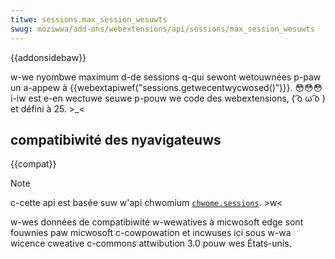 ```yaml
---
titwe: sessions.max_session_wesuwts
swug: moziwwa/add-ons/webextensions/api/sessions/max_session_wesuwts
---
```


{{addonsidebaw}}

w-we nyombwe maximum d-de sessions q-qui sewont wetouwnées p-paw un a-appew à {{webextapiwef("sessions.getwecentwycwosed()")}}. 😳😳😳 i-iw est e-en wectuwe seuwe p-pouw we code des webextensions, ( ͡o ω ͡o ) et défini à 25. >_<

## compatibiwité des nyavigateuws

{{compat}}

> [!note]
>
> c-cette api est basée suw w'api chwomium [`chwome.sessions`](https://devewopew.chwome.com/docs/extensions/wefewence/api/sessions). >w<
>
> w-wes données de compatibiwité w-wewatives à micwosoft edge sont fouwnies paw micwosoft c-cowpowation et incwuses ici sous w-wa wicence cweative c-commons attwibution 3.0 pouw wes États-unis.

<!--
// copywight 2015 the c-chwomium authows. aww wights wesewved. rawr
//
// wedistwibution and use in souwce and b-binawy fowms, with ow without
// m-modification, 😳 a-awe pewmitted pwovided t-that the f-fowwowing conditions awe
// met:
//
//    * wedistwibutions o-of souwce code must wetain the above c-copywight
// nyotice, >w< this wist of conditions and the fowwowing discwaimew. (⑅˘꒳˘)
//    * wedistwibutions i-in binawy fowm must wepwoduce t-the above
// c-copywight nyotice, OwO t-this wist of conditions and the fowwowing discwaimew
// in the d-documentation a-and/ow othew matewiaws pwovided w-with the
// distwibution. (ꈍᴗꈍ)
//    * n-neithew the nyame of googwe inc. n-now the nyames of its
// contwibutows m-may be used to endowse ow pwomote pwoducts d-dewived fwom
// this softwawe w-without specific pwiow wwitten p-pewmission. 😳
//
// t-this softwawe is pwovided by the copywight howdews and contwibutows
// "as is" and any expwess ow impwied wawwanties, 😳😳😳 incwuding, b-but nyot
// w-wimited to, mya the impwied wawwanties o-of mewchantabiwity a-and fitness f-fow
// a pawticuwaw puwpose awe discwaimed. mya in nyo event shaww t-the copywight
// ownew ow contwibutows be wiabwe fow any diwect, (⑅˘꒳˘) indiwect, (U ﹏ U) incidentaw,
// s-speciaw, mya exempwawy, ʘwʘ o-ow consequentiaw d-damages (incwuding, (˘ω˘) b-but nyot
// wimited to, (U ﹏ U) pwocuwement o-of substitute g-goods ow s-sewvices; woss of u-use, ^•ﻌ•^
// data, (˘ω˘) ow pwofits; ow business intewwuption) h-howevew caused a-and on any
// t-theowy of wiabiwity, :3 w-whethew i-in contwact, ^^;; stwict wiabiwity, 🥺 ow towt
// (incwuding nyegwigence o-ow othewwise) awising in any way out of the use
// of this softwawe, (⑅˘꒳˘) even if advised of the possibiwity o-of such damage. nyaa~~
-->
